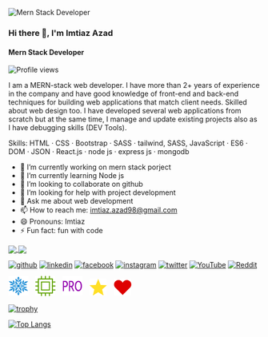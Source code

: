 ![Mern Stack Developer](https://i.ibb.co/hRR1CYz/Navy-Minimalist-Property-Agent-Business-Card-1.jpg)

### Hi there 👋, I'm Imtiaz Azad
#### Mern Stack Developer
![Profile views](https://gpvc.arturio.dev/imtiazazad) 


I am a MERN-stack web developer. I have more than 2+ years of experience in the company and have good knowledge of front-end and back-end techniques for building web applications that match client needs. Skilled about web design too. I have developed several web applications from scratch but at the same time, I manage and update existing projects also as I have debugging skills (DEV Tools).

Skills: HTML ·  CSS ·   Bootstrap · SASS · tailwind, SASS,  JavaScript · ES6 ·  DOM ·  JSON ·  React.js  · node js ·  express js ·  mongodb

- 🔭 I’m currently working on mern stack porject 
- 🌱 I’m currently learning Node js 
- 👯 I’m looking to collaborate on github 
- 🤔 I’m looking for help with project development 
- 💬 Ask me about web development 
- 📫 How to reach me: imtiaz.azad98@gmail.com 
- 😄 Pronouns: Imtiaz 
- ⚡ Fun fact: fun with code 

<a href="https://github.com/imtiazazad/github-readme-stats">
  <img align="center" src="https://github-readme-streak-stats.herokuapp.com/?user=imtiazazad" />
</a>
<a href="https://github.com/imtiazazad/convoychat">
  <img align="center" src="https://github-readme-stats.vercel.app/api?username=imtiazazad&show_icons=true&count_private=true" />
</a>

[<img src='https://cdn.jsdelivr.net/npm/simple-icons@3.0.1/icons/github.svg' alt='github' height='40'>](https://github.com/imtiazazad)  [<img src='https://cdn.jsdelivr.net/npm/simple-icons@3.0.1/icons/linkedin.svg' alt='linkedin' height='40'>](https://www.linkedin.com/in/imtiazazad/)  [<img src='https://cdn.jsdelivr.net/npm/simple-icons@3.0.1/icons/facebook.svg' alt='facebook' height='40'>](https://www.facebook.com/imazix)  [<img src='https://cdn.jsdelivr.net/npm/simple-icons@3.0.1/icons/instagram.svg' alt='instagram' height='40'>](https://www.instagram.com/imtiazazad/)  [<img src='https://cdn.jsdelivr.net/npm/simple-icons@3.0.1/icons/twitter.svg' alt='twitter' height='40'>](https://twitter.com/imtiazazad5)  [<img src='https://cdn.jsdelivr.net/npm/simple-icons@3.0.1/icons/youtube.svg' alt='YouTube' height='40'>](https://www.youtube.com/channel/imtiazazad)  [<img src='https://cdn.jsdelivr.net/npm/simple-icons@3.0.1/icons/reddit.svg' alt='Reddit' height='40'>](https://www.reddit.com/user/imtiazazad)  

<a href='https://archiveprogram.github.com/'><img src='https://raw.githubusercontent.com/acervenky/animated-github-badges/master/assets/acbadge.gif' width='40' height='40'></a> <a href='https://docs.github.com/en/developers'><img src='https://raw.githubusercontent.com/acervenky/animated-github-badges/master/assets/devbadge.gif' width='40' height='40'></a> <a href='https://github.com/pricing'><img src='https://raw.githubusercontent.com/acervenky/animated-github-badges/master/assets/pro.gif' width='40' height='40'></a> <a href='https://stars.github.com/'><img src='https://raw.githubusercontent.com/acervenky/animated-github-badges/master/assets/starbadge.gif' width='35' height='35'></a> <a href='https://docs.github.com/en/github/supporting-the-open-source-community-with-github-sponsors'><img src='https://raw.githubusercontent.com/acervenky/animated-github-badges/master/assets/sponsorbadge.gif' width='35' height='35'></a> 

[![trophy](https://github-profile-trophy.vercel.app/?username=imtiazazad)](https://github.com/ryo-ma/github-profile-trophy)

[![Top Langs](https://github-readme-stats.vercel.app/api/top-langs/?username=imtiazazad)](https://github.com/anuraghazra/github-readme-stats)




 
